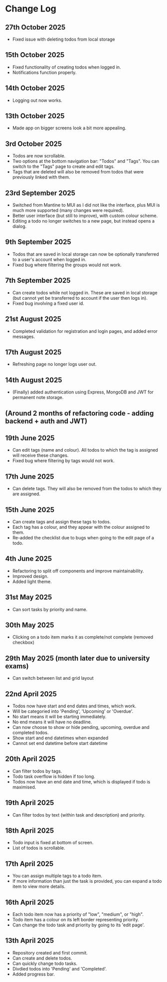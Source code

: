 # Change Log

## 27th October 2025

- Fixed issue with deleting todos from local storage

## 15th October 2025

- Fixed functionality of creating todos when logged in.
- Notifications function properly.

## 14th October 2025

- Logging out now works.

## 13th October 2025

- Made app on bigger screens look a bit more appealing.

## 3rd October 2025

- Todos are now scrollable.
- Two options at the bottom navigation bar: "Todos" and "Tags". You can switch to the "Tags" page to create and edit tags.
- Tags that are deleted will also be removed from todos that were previously linked with them.

## 23rd September 2025

- Switched from Mantine to MUI as I did not like the interface, plus MUI is much more supported (many changes were required).
- Better user interface (but still to improve), with custom colour scheme.
- Editing a todo no longer switches to a new page, but instead opens a dialog.

## 9th September 2025

- Todos that are saved in local storage can now be optionally transferred to a user's account when logged in.
- Fixed bug where filtering the groups would not work.

## 7th September 2025

- Can create todos while not logged in. These are saved in local storage (but cannot yet be transferred to account if the user then logs in).
- Fixed bug involving a fixed user id.

## 21st August 2025

- Completed validation for registration and login pages, and added error messages.

## 17th August 2025

- Refreshing page no longer logs user out.

## 14th August 2025

- (Finally) added authentication using Express, MongoDB and JWT for permanent note storage.

## (Around 2 months of refactoring code - adding backend + auth and JWT)

## 19th June 2025

- Can edit tags (name and colour). All todos to which the tag is assigned will receive these changes.
- Fixed bug where filtering by tags would not work.

## 17th June 2025

- Can delete tags. They will also be removed from the todos to which they are assigned.

## 15th June 2025

- Can create tags and assign these tags to todos.
- Each tag has a colour, and they appear with the colour assigned to them.
- Re-added the checklist due to bugs when going to the edit page of a todo.

## 4th June 2025

- Refactoring to split off components and improve maintainability.
- Improved design.
- Added light theme.

## 31st May 2025

- Can sort tasks by priority and name.

## 30th May 2025

- Clicking on a todo item marks it as complete/not complete (removed checkbox)

## 29th May 2025 (month later due to university exams)

- Can switch between list and grid layout

## 22nd April 2025

- Todos now have start and end dates and times, which work.
- Will be categoried into 'Pending', 'Upcoming' or 'Overdue'.
- No start means it will be starting immediately.
- No end means it will have no deadline.
- Can now choose to show or hide pending, upcoming, overdue and completed todos.
- Show start and end datetimes when expanded
- Cannot set end datetime before start datetime

## 20th April 2025

- Can filter todos by tags.
- Todo task overflow is hidden if too long.
- Todos now have an end date and time, which is displayed if todo is maximised.

## 19th April 2025

- Can filter todos by text (within task and description) and priority.

## 18th April 2025

- Todo input is fixed at bottom of screen.
- List of todos is scrollable.

## 17th April 2025

- You can assign multiple tags to a todo item.
- If more information than just the task is provided, you can expand a todo item to view more details.

## 16th April 2025

- Each todo item now has a priority of "low", "medium", or "high".
- Todo item has a colour on its left border representing priority.
- Can change the todo task and priority by going to its 'edit page'.

## 13th April 2025

- Repository created and first commit.
- Can create and delete todos.
- Can quickly change todo tasks.
- Divdied todos into 'Pending' and 'Completed'.
- Added progress bar.
